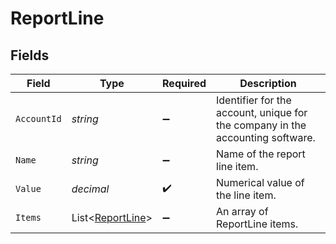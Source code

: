 # ReportLine


## Fields

| Field                                                                          | Type                                                                           | Required                                                                       | Description                                                                    |
| ------------------------------------------------------------------------------ | ------------------------------------------------------------------------------ | ------------------------------------------------------------------------------ | ------------------------------------------------------------------------------ |
| `AccountId`                                                                    | *string*                                                                       | :heavy_minus_sign:                                                             | Identifier for the account, unique for the company in the accounting software. |
| `Name`                                                                         | *string*                                                                       | :heavy_minus_sign:                                                             | Name of the report line item.                                                  |
| `Value`                                                                        | *decimal*                                                                      | :heavy_check_mark:                                                             | Numerical value of the line item.                                              |
| `Items`                                                                        | List<[ReportLine](../../Models/Components/ReportLine.md)>                      | :heavy_minus_sign:                                                             | An array of ReportLine items.                                                  |